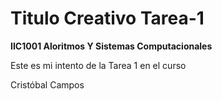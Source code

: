 # Titulo Creativo Tarea-1

**IIC1001 Aloritmos Y Sistemas Computacionales**

Este es mi intento de la Tarea 1 en el curso

Cristóbal Campos
